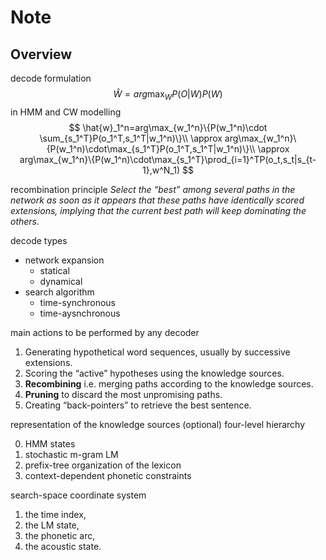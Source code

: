 # Note

## Overview

decode formulation
$$
\hat{W}=arg\max_{W}{P(O|W)P(W)}
$$
in HMM and CW modelling
$$
\hat{w}_1^n=arg\max_{w_1^n}\{P(w_1^n)\cdot \sum_{s_1^T}P(o_1^T,s_1^T|w_1^n)\}\\
\approx arg\max_{w_1^n}\{P(w_1^n)\cdot\max_{s_1^T}P(o_1^T,s_1^T|w_1^n)\}\\
\approx arg\max_{w_1^n}\{P(w_1^n)\cdot\max_{s_1^T}\prod_{i=1}^TP(o_t,s_t|s_{t-1},w^N_1)
$$

recombination principle
*Select the “best” among several paths in the network as soon as it appears that these paths have identically scored extensions, implying that the current best path will keep dominating the others.*

decode types

- network expansion
  - statical
  - dynamical
- search algorithm
  - time-synchronous
  - time-aysnchronous

main actions to be performed by any decoder

1. Generating hypothetical word sequences, usually by successive extensions.
2. Scoring the “active” hypotheses using the knowledge sources.
3. **Recombining** i.e. merging paths according to the knowledge sources.
4. **Pruning** to discard the most unpromising paths.
5. Creating “back-pointers” to retrieve the best sentence.

representation of the knowledge sources (optional)
four-level hierarchy

0. HMM states
1. stochastic m-gram LM
2. prefix-tree organization of the lexicon
3. context-dependent phonetic constraints

search-space coordinate system

1. the time index,
2. the LM state,
3. the phonetic arc,
4. the acoustic state. 



